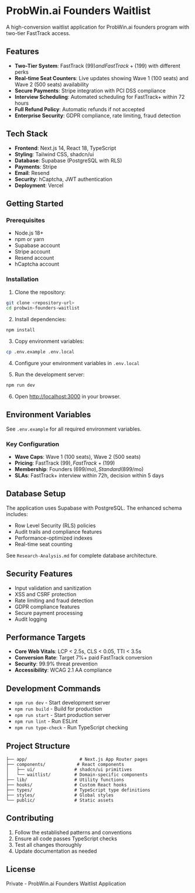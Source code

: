 # ProbWin.ai Founders Waitlist

A high-conversion waitlist application for ProbWin.ai founders program with two-tier FastTrack access.

## Features

- **Two-Tier System**: FastTrack ($99) and FastTrack+ ($199) with different perks
- **Real-time Seat Counters**: Live updates showing Wave 1 (100 seats) and Wave 2 (500 seats) availability
- **Secure Payments**: Stripe integration with PCI DSS compliance
- **Interview Scheduling**: Automated scheduling for FastTrack+ within 72 hours
- **Full Refund Policy**: Automatic refunds if not accepted
- **Enterprise Security**: GDPR compliance, rate limiting, fraud detection

## Tech Stack

- **Frontend**: Next.js 14, React 18, TypeScript
- **Styling**: Tailwind CSS, shadcn/ui
- **Database**: Supabase (PostgreSQL with RLS)
- **Payments**: Stripe
- **Email**: Resend
- **Security**: hCaptcha, JWT authentication
- **Deployment**: Vercel

## Getting Started

### Prerequisites

- Node.js 18+
- npm or yarn
- Supabase account
- Stripe account
- Resend account
- hCaptcha account

### Installation

1. Clone the repository:
```bash
git clone <repository-url>
cd probwin-founders-waitlist
```

2. Install dependencies:
```bash
npm install
```

3. Copy environment variables:
```bash
cp .env.example .env.local
```

4. Configure your environment variables in `.env.local`

5. Run the development server:
```bash
npm run dev
```

6. Open [http://localhost:3000](http://localhost:3000) in your browser.

## Environment Variables

See `.env.example` for all required environment variables.

### Key Configuration

- **Wave Caps**: Wave 1 (100 seats), Wave 2 (500 seats)
- **Pricing**: FastTrack ($99), FastTrack+ ($199)
- **Membership**: Founders ($699/mo), Standard ($899/mo)
- **SLAs**: FastTrack+ interview within 72h, decision within 5 days

## Database Setup

The application uses Supabase with PostgreSQL. The enhanced schema includes:

- Row Level Security (RLS) policies
- Audit trails and compliance features
- Performance-optimized indexes
- Real-time seat counting

See `Research-Analysis.md` for complete database architecture.

## Security Features

- Input validation and sanitization
- XSS and CSRF protection
- Rate limiting and fraud detection
- GDPR compliance features
- Secure payment processing
- Audit logging

## Performance Targets

- **Core Web Vitals**: LCP < 2.5s, CLS < 0.05, TTI < 3.5s
- **Conversion Rate**: Target 7%+ paid FastTrack conversion
- **Security**: 99.9% threat prevention
- **Accessibility**: WCAG 2.1 AA compliance

## Development Commands

- `npm run dev` - Start development server
- `npm run build` - Build for production
- `npm run start` - Start production server
- `npm run lint` - Run ESLint
- `npm run type-check` - Run TypeScript checking

## Project Structure

```
├── app/                    # Next.js App Router pages
├── components/            # React components
│   ├── ui/               # shadcn/ui primitives
│   └── waitlist/         # Domain-specific components
├── lib/                  # Utility functions
├── hooks/                # Custom React hooks
├── types/                # TypeScript type definitions
├── styles/               # Global styles
└── public/               # Static assets
```

## Contributing

1. Follow the established patterns and conventions
2. Ensure all code passes TypeScript checks
3. Test all changes thoroughly
4. Update documentation as needed

## License

Private - ProbWin.ai Founders Waitlist Application